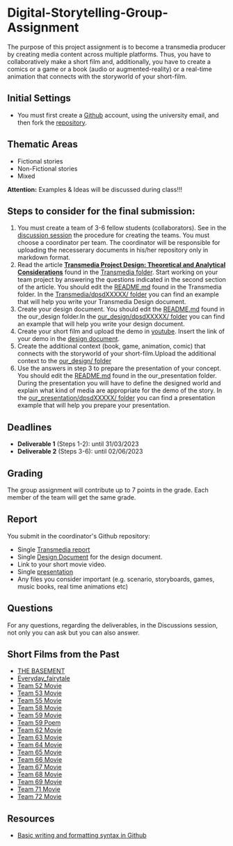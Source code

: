 # Digital-Storytelling-Group-Assignment

The purpose of this project assignment is to become a transmedia producer by creating media content across multiple platforms. Thus, you have to collaboratively make a short film and, additionally, you have to create a comics or a game or a book (audio or augmented-reality) or a real-time animation that connects with the storyworld of your short-film.

## Initial Settings
- You must first create a [Github](https://github.com/) account, using the university email, and then fork the [repository](https://github.com/merkourisa/Digital-Storytelling-Group-Assignment).

## Thematic Areas
- Fictional stories
- Non-Fictional stories
- Mixed

**Attention:** Examples & Ideas will be discussed during class!!!

## Steps to consider for the final submission:
1.	You must create a team of 3-6 fellow students (collaborators). See in the [discussion session](https://github.com/merkourisa/Digital-Storytelling-Group-Assignment/discussions/1) the procedure for creating the teams. You must choose a coordinator per team. The coordinator will be responsible for uploading the necesserary documents in his/her repository only in markdown format.
2.	Read the article [**Transmedia Project Design: Theoretical and Analytical Considerations**](Transmedia/transmedia_project_design.PDF) found in the [Transmedia folder](Transmedia/). Start working on your team project by answering the questions indicated in the second section of the article. You should edit the [README.md](Transmedia/README.md) found in the Transmedia folder. In the [Transmedia/dpsdXXXXX/ folder](Transmedia/dpsdXXXXX/) you can find an example that will help you write your Transmedia Design document.
3. Create your design document. You should edit the [README.md](our_design/README.md) found in the our_design folder.In the [our_design/dpsdXXXXX/ folder](our_design/dpsdXXXXX/) you can find an example that will help you write your design document.
4. Create your short film and upload the demo in [youtube](https://www.youtube.com/). Insert the link of your demo in the [design document](our_design/README.md).
5. Create the additional context (book, game, animation, comic) that connects with the storyworld of your short-film.Upload the additional context to the [our_design/ folder](our_design/)  
6. Use the answers in step 3 to prepare the presentation of your concept. You should edit the [README.md](our_presentation/README.md) found in the our_presentation folder. During the presentation you will have to define the designed world and explain what kind of media are appropriate for the demo of the story. In the [our_presentation/dpsdXXXXX/ folder](our_presentation/dpsdXXXXX/) you can find a presentation example that will help you prepare your presentation.

## Deadlines
- **Deliverable 1**  (Steps 1-2):     until 31/03/2023
- **Deliverable 2**  (Steps 3-6):     until 02/06/2023

## Grading 
The group assignment will contribute up to 7 points in the grade. Each member of the team will get the same grade.

## Report
You submit in the coordinator's Github repository:
- Single [Transmedia report](Transmedia/README.md)
- Single [Design Document](our_design/README.md) for the design document. 
- Link to your short movie video.
- Single [presentation](our_presentation/README.md)
- Any files you consider important (e.g. scenario, storyboards, games, music books, real time animations etc) 

## Questions

For any questions, regarding the deliverables, in the Discussions session, not only you can ask but you can also answer. 

## Short Films from the Past
- [THE BASEMENT](https://www.youtube.com/watch?v=6yT7EdUSN5M)
- [Everyday_fairytale](https://drive.google.com/file/d/1ie70OirumXJMxRya6I_9pRdlgcUw0NX-/view)
- [Team 52 Movie](https://www.youtube.com/watch?v=AAUE6iDslLI)
- [Team 53 Movie](https://www.youtube.com/watch?v=MOX14rD1fN8)
- [Team 55 Movie](https://www.youtube.com/watch?v=2D7LWxjYFxE)
- [Team 58 Movie](https://www.youtube.com/watch?v=BtAM5yqtvXw)
- [Team 59 Movie](https://www.youtube.com/watch?v=VsuMPA9xsqs)
- [Team 59 Poem](https://www.youtube.com/watch?v=j4rzx4MxN6U)
- [Team 62 Movie](https://www.youtube.com/watch?v=Uimto_xT9Nw)
- [Team 63 Movie](https://www.youtube.com/watch?v=lGuykm58jYU)
- [Team 64 Movie](https://www.youtube.com/watch?v=2Gf-6rvSXak)
- [Team 65 Movie](https://drive.google.com/file/d/1BGKL_pymjRnq0gbJGEX6qs4-1YKeSEwb/view)
- [Team 66 Movie](https://www.youtube.com/watch?v=glcxDrLzE3c)
- [Team 67 Movie](https://www.youtube.com/watch?v=AI9fv5fBOSg)
- [Team 68 Movie](https://www.youtube.com/watch?v=5WVqkL4sKoE)
- [Team 69 Movie](https://www.youtube.com/watch?v=-8XipnfXXMM)
- [Team 71 Movie](https://www.youtube.com/watch?v=GEQVevFOM1E)
- [Team 72 Movie](https://www.youtube.com/watch?v=eWsIMo9eb7w)

## Resources

- [Basic writing and formatting syntax in Github](https://docs.github.com/en/get-started/writing-on-github/getting-started-with-writing-and-formatting-on-github/basic-writing-and-formatting-syntax)

